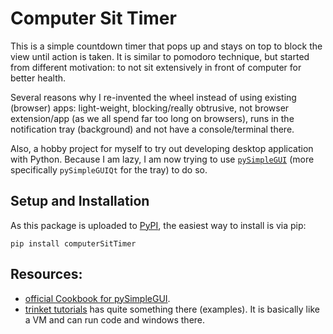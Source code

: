 # Computer Sit Timer
This is a simple countdown timer that pops up 
and stays on top to block the view until action is taken.
It is similar to pomodoro technique,
but started from different motivation:
to not sit extensively in front of computer for better health.

Several reasons why I re-invented the wheel instead of using existing (browser) apps:
light-weight, blocking/really obtrusive, not browser extension/app 
(as we all spend far too long on browsers), 
runs in the notification tray (background) and not have a console/terminal there.

Also, a hobby project for myself to try out developing desktop application with Python.
Because I am lazy, I am now trying to use [`pySimpleGUI`]
(more specifically `pySimpleGUIQt` for the tray)
to do so.

## Setup and Installation
As this package is uploaded to [PyPI], the easiest way to install is via pip:
```
pip install computerSitTimer
```


## Resources:
 - [official Cookbook for pySimpleGUI](https://pysimplegui.readthedocs.io/en/latest/cookbook/).
 - [trinket tutorials](https://pysimplegui.trinket.io/demo-programs#/demo-programs/multi-threaded-work)
   has quite something there (examples).
   It is basically like a VM and can run code and windows there.
   
<!-- Links -->
[PyPI]: https://pypi.org/project/computerSitTimer/
[`pySimpleGUI`]: https://pysimplegui.readthedocs.io/